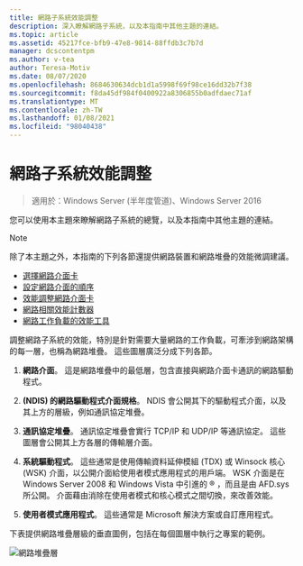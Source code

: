 ```yaml
---
title: 網路子系統效能調整
description: 深入瞭解網路子系統，以及本指南中其他主題的連結。
ms.topic: article
ms.assetid: 45217fce-bfb9-47e8-9814-88ffdb3c7b7d
manager: dcscontentpm
ms.author: v-tea
author: Teresa-Motiv
ms.date: 08/07/2020
ms.openlocfilehash: 8684630634dcb1d1a5998f69f98ce16dd32b7f38
ms.sourcegitcommit: f8da45df984f0400922a8306855b0adfdaec71af
ms.translationtype: MT
ms.contentlocale: zh-TW
ms.lasthandoff: 01/08/2021
ms.locfileid: "98040438"
---
```

# <a name="network-subsystem-performance-tuning"></a>網路子系統效能調整

>適用於：Windows Server (半年度管道)、Windows Server 2016

您可以使用本主題來瞭解網路子系統的總覽，以及本指南中其他主題的連結。

>[!NOTE]
>除了本主題之外，本指南的下列各節還提供網路裝置和網路堆疊的效能微調建議。
> - [選擇網路介面卡](net-sub-choose-nic.md)
> - [設定網路介面的順序](net-sub-interface-metric.md)
> - [效能調整網路介面卡](net-sub-performance-tuning-nics.md)
> - [網路相關效能計數器](net-sub-performance-counters.md)
> - [網路工作負載的效能工具](net-sub-performance-tools.md)

調整網路子系統的效能，特別是針對需要大量網路的工作負載，可牽涉到網路架構的每一層，也稱為網路堆疊。 這些圖層廣泛分成下列各節。

1. **網路介面**。 這是網路堆疊中的最低層，包含直接與網路介面卡通訊的網路驅動程式。

2. **(NDIS) 的網路驅動程式介面規格**。 NDIS 會公開其下的驅動程式介面，以及其上方的層級，例如通訊協定堆疊。

3. **通訊協定堆疊**。 通訊協定堆疊會實行 TCP/IP 和 UDP/IP 等通訊協定。 這些圖層會公開其上方各層的傳輸層介面。

4. **系統驅動程式**。 這些通常是使用傳輸資料延伸模組 (TDX) 或 Winsock 核心 (WSK) 介面，以公開介面給使用者模式應用程式的用戶端。 WSK 介面是在 Windows Server 2008 和 Windows Vista 中引進的 &reg; ，而且是由 AFD.sys 所公開。 介面藉由消除在使用者模式和核心模式之間切換，來改善效能。

5. **使用者模式應用程式**。 這些通常是 Microsoft 解決方案或自訂應用程式。

下表提供網路堆疊層級的垂直圖例，包括在每個圖層中執行之專案的範例。

![網路堆疊層](../../media/Network-Subsystem/network-layers.jpg)

